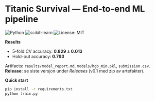 # Titanic Survival — End-to-end ML pipeline

![Python](https://img.shields.io/badge/Python-3.12+-blue)
![scikit-learn](https://img.shields.io/badge/scikit--learn-1.7-ff9900?logo=scikitlearn&logoColor=white)
![License: MIT](https://img.shields.io/badge/License-MIT-green)


**Results**
- 5-fold CV accuracy: **0.829 ± 0.013**
- Hold-out accuracy: **0.793**

Artifacts: `results/model_report.md`, `models/hgb_min.pkl`, `submission.csv`.
**Release:** se siste versjon under *Releases* (v0.1 med zip av artefakter).

**Quick start**
```bash
pip install -r requirements.txt
python train.py
